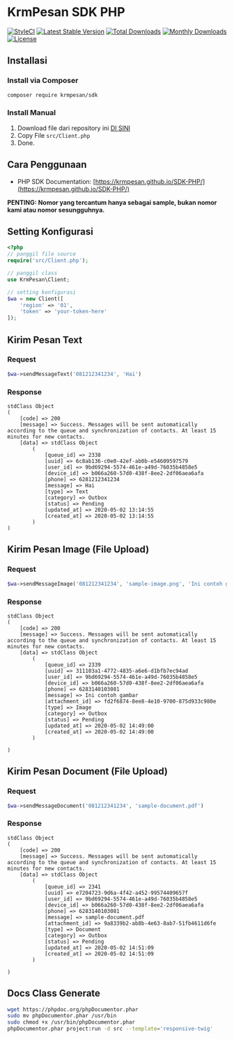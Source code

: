 # KrmPesan SDK PHP
[![StyleCI](https://github.styleci.io/repos/260632312/shield?branch=master)](https://github.styleci.io/repos/260632312)
[![Latest Stable Version](https://poser.pugx.org/krmpesan/sdk/v/stable)](https://packagist.org/packages/krmpesan/sdk)
[![Total Downloads](https://poser.pugx.org/krmpesan/sdk/downloads)](https://packagist.org/packages/krmpesan/sdk)
[![Monthly Downloads](https://poser.pugx.org/krmpesan/sdk/d/monthly)](https://packagist.org/packages/krmpesan/sdk)
[![License](https://poser.pugx.org/krmpesan/sdk/license)](https://packagist.org/packages/krmpesan/sdk)

## Installasi

### Install via Composer
```bash
composer require krmpesan/sdk
```

### Install Manual
1. Download file dari repository ini [DI SINI](https://github.com/KrmPesan/SDK-PHP/releases)
2. Copy File `src/Client.php`
3. Done.


## Cara Penggunaan

- PHP SDK Documentation: [https://krmpesan.github.io/SDK-PHP/](https://krmpesan.github.io/SDK-PHP/)

**PENTING: Nomor yang tercantum hanya sebagai sample, bukan nomor kami atau nomor sesungguhnya.**

## Setting Konfigurasi
```php
<?php
// panggil file source
require('src/Client.php');

// panggil class
use KrmPesan\Client;

// setting konfigurasi
$wa = new Client([
    'region' => '01',
    'token' => 'your-token-here'
]);
```

## Kirim Pesan Text

### Request
```php
$wa->sendMessageText('081212341234', 'Hai')
```

### Response
```
stdClass Object
(
    [code] => 200
    [message] => Success. Messages will be sent automatically according to the queue and synchronization of contacts. At least 15 minutes for new contacts.
    [data] => stdClass Object
        (
            [queue_id] => 2338
            [uuid] => 6c8ab136-c0e0-42ef-ab0b-e54609597579
            [user_id] => 9bd69294-5574-461e-a49d-76035b4858e5
            [device_id] => b066a260-57d0-438f-8ee2-2df06aea6afa
            [phone] => 6281212341234
            [message] => Hai
            [type] => Text
            [category] => Outbox
            [status] => Pending
            [updated_at] => 2020-05-02 13:14:55
            [created_at] => 2020-05-02 13:14:55
        )
)
```

## Kirim Pesan Image (File Upload)

### Request
```php
$wa->sendMessageImage('081212341234', 'sample-image.png', 'Ini contoh gambar')
```

### Response
```
stdClass Object
(
    [code] => 200
    [message] => Success. Messages will be sent automatically according to the queue and synchronization of contacts. At least 15 minutes for new contacts.
    [data] => stdClass Object
        (
            [queue_id] => 2339
            [uuid] => 311103a1-4772-4835-a6e6-d1bfb7ec94ad
            [user_id] => 9bd69294-5574-461e-a49d-76035b4858e5
            [device_id] => b066a260-57d0-438f-8ee2-2df06aea6afa
            [phone] => 6283140103081
            [message] => Ini contoh gambar
            [attachment_id] => fd2f6874-8ee8-4e10-9700-875d933c980e
            [type] => Image
            [category] => Outbox
            [status] => Pending
            [updated_at] => 2020-05-02 14:49:00
            [created_at] => 2020-05-02 14:49:00
        )

)
```

## Kirim Pesan Document (File Upload)

### Request
```php
$wa->sendMessageDocument('081212341234', 'sample-document.pdf')
```

### Response
```
stdClass Object
(
    [code] => 200
    [message] => Success. Messages will be sent automatically according to the queue and synchronization of contacts. At least 15 minutes for new contacts.
    [data] => stdClass Object
        (
            [queue_id] => 2341
            [uuid] => e7204723-9d6a-4f42-a452-99574409657f
            [user_id] => 9bd69294-5574-461e-a49d-76035b4858e5
            [device_id] => b066a260-57d0-438f-8ee2-2df06aea6afa
            [phone] => 6283140103081
            [message] => sample-document.pdf
            [attachment_id] => 9a8339b2-ab8b-4e63-8ab7-51fb4611d6fe
            [type] => Document
            [category] => Outbox
            [status] => Pending
            [updated_at] => 2020-05-02 14:51:09
            [created_at] => 2020-05-02 14:51:09
        )

)
```

## Docs Class Generate
```bash
wget https://phpdoc.org/phpDocumentor.phar
sudo mv phpDocumentor.phar /usr/bin
sudo chmod +x /usr/bin/phpDocumentor.phar
phpDocumentor.phar project:run -d src --template='responsive-twig'
```